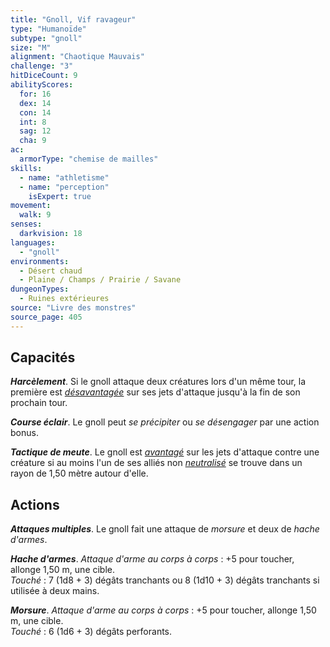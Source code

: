 ```yaml
---
title: "Gnoll, Vif ravageur"
type: "Humanoïde"
subtype: "gnoll"
size: "M"
alignment: "Chaotique Mauvais"
challenge: "3"
hitDiceCount: 9
abilityScores:
  for: 16
  dex: 14
  con: 14
  int: 8
  sag: 12
  cha: 9
ac: 
  armorType: "chemise de mailles"
skills: 
  - name: "athletisme"
  - name: "perception"
    isExpert: true
movement: 
  walk: 9
senses: 
  darkvision: 18
languages: 
  - "gnoll"
environments:
  - Désert chaud
  - Plaine / Champs / Prairie / Savane
dungeonTypes:
  - Ruines extérieures
source: "Livre des monstres"
source_page: 405
---
```

## Capacités
_**Harcèlement**_. Si le gnoll attaque deux créatures lors d'un même tour, la première est [_désavantagée_](/utiliser-les-caracteristiques/#avantage-et-desavantage) sur ses jets d'attaque jusqu'à la fin de son prochain tour.

_**Course éclair**_. Le gnoll peut _se précipiter_ ou _se désengager_ par une action bonus.

_**Tactique de meute**_. Le gnoll est [_avantagé_](/utiliser-les-caracteristiques/#avantage-et-desavantage) sur les jets d'attaque contre une créature si au moins l'un de ses alliés non [_neutralisé_](/gerer-la-sante-du-personnage/#neutralise) se trouve dans un rayon de 1,50 mètre autour d'elle.

## Actions
_**Attaques multiples**_. Le gnoll fait une attaque de _morsure_ et deux de _hache d'armes_.

_**Hache d'armes**_. _Attaque d'arme au corps à corps_ : +5 pour toucher, allonge 1,50 m, une cible.  
_Touché_ : 7 (1d8 + 3) dégâts tranchants ou 8 (1d10 + 3) dégâts tranchants si utilisée à deux mains.

_**Morsure**_. _Attaque d'arme au corps à corps_ : +5 pour toucher, allonge 1,50 m, une cible.  
_Touché_ : 6 (1d6 + 3) dégâts perforants.
